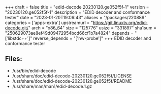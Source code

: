 +++
draft = false
title = "edid-decode 20230120.ge052f5f-1"
version = "20230120.ge052f5f-1"
description = "EDID decoder and conformance tester"
date = "2023-01-20T19:06:43"
aliases = "/packages/220889"
categories = ['apps-extra']
upstreamurl = "https://git.linuxtv.org/edid-decode.git/"
arch = "x86_64"
size = "125776"
usize = "331897"
sha1sum = "250629073ae8ef49d09472954bcd66cf1b7a4824"
depends = "['libstdc++']"
reverse_depends = "['hw-probe']"
+++
EDID decoder and conformance tester

## Files: 
* /usr/bin/edid-decode
* /usr/share/doc/edid-decode-20230120.ge052f5f/LICENSE
* /usr/share/doc/edid-decode-20230120.ge052f5f/README
* /usr/share/man/man1/edid-decode.1.gz
